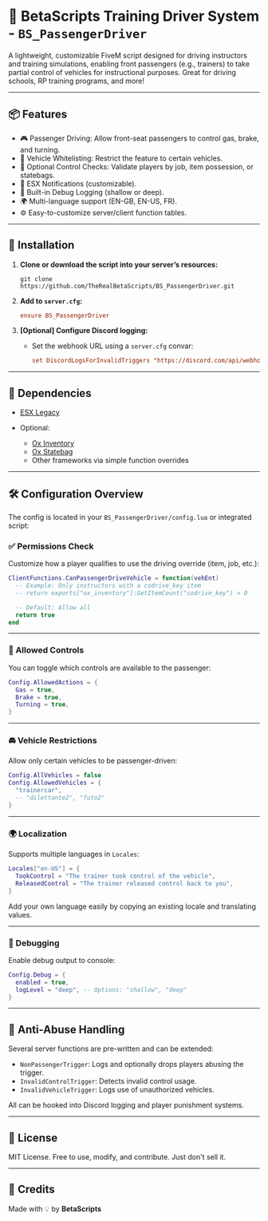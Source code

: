 # 🚗 BetaScripts Training Driver System - `BS_PassengerDriver`

A lightweight, customizable FiveM script designed for driving instructors and training simulations, enabling front passengers (e.g., trainers) to take partial control of vehicles for instructional purposes. Great for driving schools, RP training programs, and more!

---

## 📦 Features

* 🎮 Passenger Driving: Allow front-seat passengers to control gas, brake, and turning.
* 🚓 Vehicle Whitelisting: Restrict the feature to certain vehicles.
* 🔐 Optional Control Checks: Validate players by job, item possession, or statebags.
* 🔔 ESX Notifications (customizable).
* 🐞 Built-in Debug Logging (shallow or deep).
* 🌍 Multi-language support (EN-GB, EN-US, FR).
* ⚙️ Easy-to-customize server/client function tables.

---

## 🔧 Installation

1. **Clone or download the script into your server’s resources:**

   ```
   git clone https://github.com/TheRealBetaScripts/BS_PassengerDriver.git
   ```

2. **Add to `server.cfg`:**

   ```cfg
   ensure BS_PassengerDriver
   ```

3. **\[Optional] Configure Discord logging:**

   * Set the webhook URL using a `server.cfg` convar:

     ```cfg
     set DiscordLogsForInvalidTriggers "https://discord.com/api/webhooks/..."
     ```

---

## 🧩 Dependencies

* [ESX Legacy](https://github.com/esx-framework/esx_core)
* Optional:

  * [Ox Inventory](https://overextended.github.io/docs/ox_inventory/)
  * [Ox Statebag](https://docs.overextended.dev/)
  * Other frameworks via simple function overrides

---

## 🛠 Configuration Overview

The config is located in your `BS_PassengerDriver/config.lua` or integrated script:

### ✅ Permissions Check

Customize how a player qualifies to use the driving override (item, job, etc.):

```lua
ClientFunctions.CanPassengerDriveVehicle = function(vehEnt)
  -- Example: Only instructors with a codrive_key item
  -- return exports["ox_inventory"]:GetItemCount("codrive_key") > 0

  -- Default: Allow all
  return true
end
```

---

### 🚦 Allowed Controls

You can toggle which controls are available to the passenger:

```lua
Config.AllowedActions = {
  Gas = true,
  Brake = true,
  Turning = true,
}
```

---

### 🚘 Vehicle Restrictions

Allow only certain vehicles to be passenger-driven:

```lua
Config.AllVehicles = false
Config.AllowedVehicles = {
  "trainercar",
  -- "dilettante2", "futo2"
}
```

---

### 🌍 Localization

Supports multiple languages in `Locales`:

```lua
Locales["en-US"] = {
  TookControl = "The trainer took control of the vehicle",
  ReleasedControl = "The trainer released control back to you",
}
```

Add your own language easily by copying an existing locale and translating values.

---

### 🧪 Debugging

Enable debug output to console:

```lua
Config.Debug = {
  enabled = true,
  logLevel = "deep", -- Options: "shallow", "deep"
}
```

---

## 🔐 Anti-Abuse Handling

Several server functions are pre-written and can be extended:

* `NonPassengerTrigger`: Logs and optionally drops players abusing the trigger.
* `InvalidControlTrigger`: Detects invalid control usage.
* `InvalidVehicleTrigger`: Logs use of unauthorized vehicles.

All can be hooked into Discord logging and player punishment systems.

---

## 📜 License

MIT License. Free to use, modify, and contribute. Just don't sell it.

---

## 🧠 Credits

Made with 💡 by **BetaScripts**
